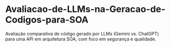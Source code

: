 # Avaliacao-de-LLMs-na-Geracao-de-Codigos-para-SOA
Avaliação comparativa de código gerado por LLMs (Gemini vs. ChatGPT) para uma API em arquitetura SOA, com foco em segurança e qualidade.
